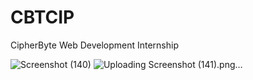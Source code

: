 # CBTCIP
CipherByte  Web Development Internship 

![Screenshot (140)](https://github.com/Sarbani3pal/CBTCIP/assets/106859451/6be22f1a-77b0-4953-9d70-6ebca8c88cce)
![Uploading Screenshot (141).png…]()
